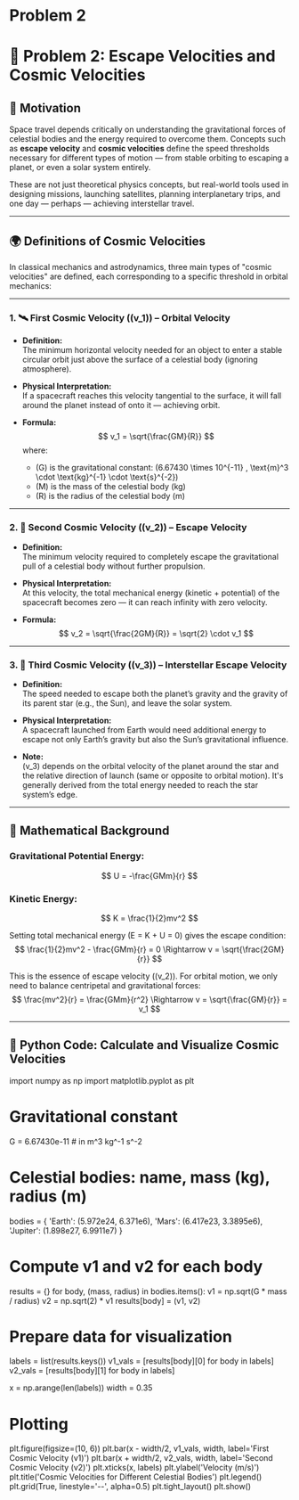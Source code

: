  # Problem 2
 # 🚀 Problem 2: Escape Velocities and Cosmic Velocities

## 🎯 Motivation

Space travel depends critically on understanding the gravitational forces of celestial bodies and the energy required to overcome them. Concepts such as **escape velocity** and **cosmic velocities** define the speed thresholds necessary for different types of motion — from stable orbiting to escaping a planet, or even a solar system entirely.

These are not just theoretical physics concepts, but real-world tools used in designing missions, launching satellites, planning interplanetary trips, and one day — perhaps — achieving interstellar travel.

---

## 🌍 Definitions of Cosmic Velocities

In classical mechanics and astrodynamics, three main types of "cosmic velocities" are defined, each corresponding to a specific threshold in orbital mechanics:

---

### 1. 🛰️ First Cosmic Velocity (\(v_1\)) – Orbital Velocity

- **Definition:**  
  The minimum horizontal velocity needed for an object to enter a stable circular orbit just above the surface of a celestial body (ignoring atmosphere).

- **Physical Interpretation:**  
  If a spacecraft reaches this velocity tangential to the surface, it will fall around the planet instead of onto it — achieving orbit.

- **Formula:**  
  $$
  v_1 = \sqrt{\frac{GM}{R}}
  $$
  where:
  - \(G\) is the gravitational constant: \(6.67430 \times 10^{-11} \, \text{m}^3 \cdot \text{kg}^{-1} \cdot \text{s}^{-2}\)
  - \(M\) is the mass of the celestial body (kg)
  - \(R\) is the radius of the celestial body (m)

---

### 2. 🚀 Second Cosmic Velocity (\(v_2\)) – Escape Velocity

- **Definition:**  
  The minimum velocity required to completely escape the gravitational pull of a celestial body without further propulsion.

- **Physical Interpretation:**  
  At this velocity, the total mechanical energy (kinetic + potential) of the spacecraft becomes zero — it can reach infinity with zero velocity.

- **Formula:**  
  $$
  v_2 = \sqrt{\frac{2GM}{R}} = \sqrt{2} \cdot v_1
  $$

---

### 3. 🌌 Third Cosmic Velocity (\(v_3\)) – Interstellar Escape Velocity

- **Definition:**  
  The speed needed to escape both the planet’s gravity and the gravity of its parent star (e.g., the Sun), and leave the solar system.

- **Physical Interpretation:**  
  A spacecraft launched from Earth would need additional energy to escape not only Earth’s gravity but also the Sun’s gravitational influence.

- **Note:**  
  \(v_3\) depends on the orbital velocity of the planet around the star and the relative direction of launch (same or opposite to orbital motion). It's generally derived from the total energy needed to reach the star system’s edge.

---

## 📐 Mathematical Background

### Gravitational Potential Energy:
$$
U = -\frac{GMm}{r}
$$

### Kinetic Energy:
$$
K = \frac{1}{2}mv^2
$$

Setting total mechanical energy \(E = K + U = 0\) gives the escape condition:
$$
\frac{1}{2}mv^2 - \frac{GMm}{r} = 0 \Rightarrow v = \sqrt{\frac{2GM}{r}}
$$

This is the essence of escape velocity (\(v_2\)). For orbital motion, we only need to balance centripetal and gravitational forces:
$$
\frac{mv^2}{r} = \frac{GMm}{r^2} \Rightarrow v = \sqrt{\frac{GM}{r}} = v_1
$$

---

## 🧮 Python Code: Calculate and Visualize Cosmic Velocities


import numpy as np
import matplotlib.pyplot as plt

# Gravitational constant
G = 6.67430e-11  # in m^3 kg^-1 s^-2

# Celestial bodies: name, mass (kg), radius (m)
bodies = {
    'Earth': (5.972e24, 6.371e6),
    'Mars': (6.417e23, 3.3895e6),
    'Jupiter': (1.898e27, 6.9911e7)
}

# Compute v1 and v2 for each body
results = {}
for body, (mass, radius) in bodies.items():
    v1 = np.sqrt(G * mass / radius)
    v2 = np.sqrt(2) * v1
    results[body] = (v1, v2)

# Prepare data for visualization
labels = list(results.keys())
v1_vals = [results[body][0] for body in labels]
v2_vals = [results[body][1] for body in labels]

x = np.arange(len(labels))
width = 0.35

# Plotting
plt.figure(figsize=(10, 6))
plt.bar(x - width/2, v1_vals, width, label='First Cosmic Velocity (v1)')
plt.bar(x + width/2, v2_vals, width, label='Second Cosmic Velocity (v2)')
plt.xticks(x, labels)
plt.ylabel('Velocity (m/s)')
plt.title('Cosmic Velocities for Different Celestial Bodies')
plt.legend()
plt.grid(True, linestyle='--', alpha=0.5)
plt.tight_layout()
plt.show()
